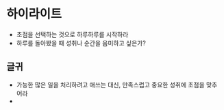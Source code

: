 # 하이라이트

- 초점을 선택하는 것으로 하루하루를 시작하라
- 하루를 돌아봤을 때 성취나 순간을 음미하고 싶은가?

## 글귀
- 가능한 많은 일을 처리하려고 애쓰는 대신, 만족스럽고 중요한 성취에 초점을 맞추어라
- 
<!--stackedit_data:
eyJoaXN0b3J5IjpbLTI2NzE3MjY0MSwyMDU1MTE1NjkxXX0=
-->